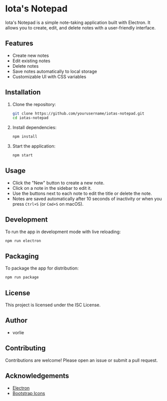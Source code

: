 # Iota's Notepad

Iota's Notepad is a simple note-taking application built with Electron. It allows you to create, edit, and delete notes with a user-friendly interface.

## Features

- Create new notes
- Edit existing notes
- Delete notes
- Save notes automatically to local storage
- Customizable UI with CSS variables

## Installation

1. Clone the repository:
    ```sh
    git clone https://github.com/yourusername/iotas-notepad.git
    cd iotas-notepad
    ```

2. Install dependencies:
    ```sh
    npm install
    ```

3. Start the application:
    ```sh
    npm start
    ```

## Usage

- Click the "New" button to create a new note.
- Click on a note in the sidebar to edit it.
- Use the buttons next to each note to edit the title or delete the note.
- Notes are saved automatically after 10 seconds of inactivity or when you press `Ctrl+S` (or `Cmd+S` on macOS).

## Development

To run the app in development mode with live reloading:
```sh
npm run electron
```

## Packaging

To package the app for distribution:
```sh
npm run package
```

## License

This project is licensed under the ISC License.

## Author

- vorlie

## Contributing

Contributions are welcome! Please open an issue or submit a pull request.

## Acknowledgements

- [Electron](https://www.electronjs.org/)
- [Bootstrap Icons](https://icons.getbootstrap.com/)
